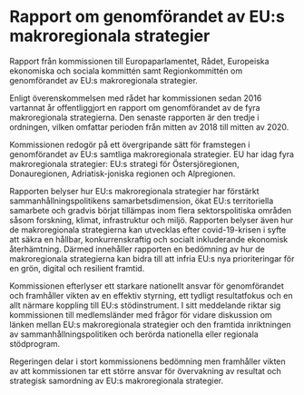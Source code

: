 # Rapport om genomförandet av EU:s makroregionala strategier

Rapport från kommissionen till Europaparlamentet, Rådet, Europeiska
ekonomiska och sociala kommittén samt Regionkommittén om genomförandet
av EU:s makroregionala strategier.

Enligt överenskommelsen med rådet har kommissionen sedan 2016 vartannat år offentliggjort en rapport om genomförandet av de fyra makroregionala strategierna. Den senaste rapporten är den tredje i ordningen, vilken omfattar perioden från mitten av 2018 till mitten av 2020\.

Kommissionen redogör på ett övergripande sätt för framstegen i
genomförandet av EU:s samtliga makroregionala strategier. EU har idag fyra makroregionala strategier: EU:s strategi för Östersjöregionen,
Donauregionen, Adriatisk\-joniska regionen och Alpregionen.

Rapporten belyser hur EU:s makroregionala strategier har förstärkt
sammanhållningspolitikens samarbetsdimension, ökat EU:s territoriella
samarbete och gradvis börjat tillämpas inom flera sektorspolitiska områden såsom forskning, klimat, infrastruktur och miljö. Rapporten belyser även hur de makroregionala strategierna kan utvecklas efter covid\-19\-krisen i syfte att säkra en hållbar, konkurrenskraftig och socialt inkluderande ekonomisk återhämtning. Därmed innehåller rapporten en bedömning av hur de makroregionala strategierna kan bidra till att infria EU:s nya prioriteringar för en grön, digital och resilient framtid.

Kommissionen efterlyser ett starkare nationellt ansvar för genomförandet och framhåller vikten av en effektiv styrning, ett tydligt resultatfokus och en allt närmare koppling till EU:s stödinstrument. I sitt meddelande riktar sig kommissionen till medlemsländer med frågor för vidare diskussion om länken mellan EU:s makroregionala strategier och den framtida inriktningen av sammanhållningspolitiken och berörda nationella eller regionala stödprogram.

Regeringen delar i stort kommissionens bedömning men framhåller vikten av att kommissionen tar ett större ansvar för övervakning av resultat och strategisk samordning av EU:s makroregionala strategier.
